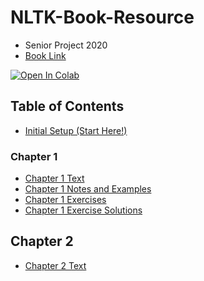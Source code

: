 # NLTK-Book-Resource

* Senior Project 2020 
* [Book Link](http://www.nltk.org/book)


[![Open In Colab](https://colab.research.google.com/assets/colab-badge.svg)](https://colab.research.google.com/github/betobob/NLTK-Book-Resource)

## Table of Contents

* [Initial Setup (Start Here!)](https://colab.research.google.com/github/BetoBob/NLTK-Book-Resource/blob/master/setup.ipynb)

### Chapter 1

* [Chapter 1 Text](http://www.nltk.org/book/ch01)
* [Chapter 1 Notes and Examples](https://colab.research.google.com/github/BetoBob/NLTK-Book-Resource/blob/master/01/1%20-%20Notes.ipynb)
* [Chapter 1 Exercises](https://colab.research.google.com/github/BetoBob/NLTK-Book-Resource/blob/master/01/1%20-%20Exercises.ipynb)
* [Chapter 1 Exercise Solutions](https://colab.research.google.com/github/BetoBob/NLTK-Book-Resource/blob/master/01/1%20-%20Exercise%20Solutions.ipynb)

## Chapter 2

* [Chapter 2 Text](https://www.nltk.org/book/ch02.html)